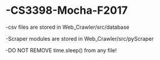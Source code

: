 # -CS3398-Mocha-F2017
-csv files are stored in Web_Crawler/src/database

-Scraper modules are stored in Web_Crawler/src/pyScraper

-DO NOT REMOVE time.sleep() from any file! 


